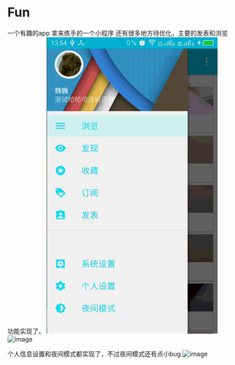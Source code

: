 # Fun
一个有趣的app
拿来练手的一个小程序
还有很多地方待优化，主要的发表和浏览功能实现了。
![image](https://github.com/carpediemvv/Fun/blob/master/gifDemo/zhuye.gif) 
<br>
![image](https://github.com/carpediemvv/Fun/blob/master/gifDemo/fabiao.gif) 

个人信息设置和夜间模式都实现了，不过夜间模式还有点小bug
![image](https://github.com/carpediemvv/Fun/blob/master/gifDemo/shezhi.gif) 

